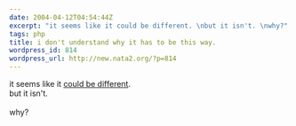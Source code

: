 ```yaml
---
date: 2004-04-12T04:54:44Z
excerpt: "it seems like it could be different. \nbut it isn't. \nwhy?"
tags: php
title: i don't understand why it has to be this way.
wordpress_id: 814
wordpress_url: http://new.nata2.org/?p=814
---
```


it seems like it <a href="http://morgan.attacktexas.com/archives/000045.php">could be different</a>. <br/>
but it isn't. <br/><br/>
why?
